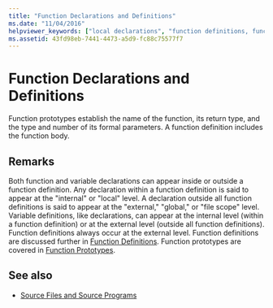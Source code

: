 ```yaml
---
title: "Function Declarations and Definitions"
ms.date: "11/04/2016"
helpviewer_keywords: ["local declarations", "function definitions, function declarations", "declaring functions, function definitions", "internal declarations", "external declarations", "function prototypes, basics", "external linkage, function declarations", "declaring functions"]
ms.assetid: 43fd98eb-7441-4473-a5d9-fc88c75577f7
---
```

# Function Declarations and Definitions

Function prototypes establish the name of the function, its return type, and the type and number of its formal parameters. A function definition includes the function body.

## Remarks

Both function and variable declarations can appear inside or outside a function definition. Any declaration within a function definition is said to appear at the "internal" or "local" level. A declaration outside all function definitions is said to appear at the "external," "global," or "file scope" level. Variable definitions, like declarations, can appear at the internal level (within a function definition) or at the external level (outside all function definitions). Function definitions always occur at the external level. Function definitions are discussed further in [Function Definitions](../c-language/c-function-definitions.md). Function prototypes are covered in [Function Prototypes](../c-language/function-prototypes.md).

## See also

- [Source Files and Source Programs](../c-language/source-files-and-source-programs.md)

